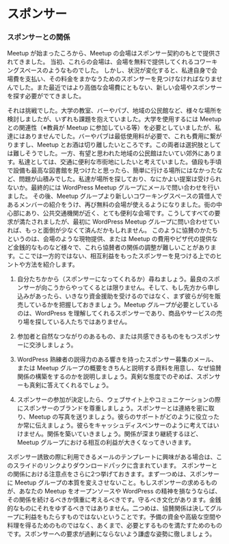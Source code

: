 <!-- # Sponsors -->
# スポンサー

<!-- ### Relationships with Sponsors -->
### スポンサーとの関係

<!-- From the earliest days of our Meetup, our venues have been provided under sponsorship agreements. Initially these were venues like co-working spaces that provided their space free of charge in exchange for us promoting them. As business changed, we found ourselves paying for the venue and having to find sponsors who would cover that cost. Recently, after even that got too expensive we have had to go looking for new venues and new sponsorship arrangements. -->
Meetup が始まったころから、Meetup の会場はスポンサー契約のもとで提供されてきました。 当初、これらの会場は、会場を無料で提供してくれるコワーキングスペースのようなものでした。 しかし、状況が変化すると、私達自身で会場費を支払い、その料金をまかなうためのスポンサーを見つけなければなりませんでした。また最近ではより高価な会場費にともない、新しい会場やスポンサーを探す必要がでてきました。

<!-- It has been a challenge. We looked at a bunch of options including university campuses, Bars and pubs, local community centres/venues. They all had their challenges. We found that university needed a connection at the venue, usually, we did not have that, and we wanted to meet at times that do not work so well for the campus. Bars and pubs often have a minimum spend if you are using their room, so it is going to cost money, and as we try to steer away from venues that provide alcohol for the meetup. They did not seem viable either. Local community centere could have been viable, but often are in regional suburbs and we were keen to be in an easily accessible, central place. We did find a local library that has fantastic facilities, and is affordable, but it was not really easy to get to… so many issues! Finally we emailed the Meetup group to let people know we were looking, and asked if they could offer any suggestions. One of our members who is a tenant at a new co-working venue introduced us. So here we are again with a free venue. Central to the city, close to public transport and really workable. All of our needs met, and we could have saved a whole lot of hassle if we had asked the group first. So, while the sponsorship arrangements may differ, either in-kind sponsorships like venue provision, or monetary sponsorships for payment of Meetup fees, or pizza, the sponsorship relationship can be a little bit tricky to navigate. Here are some tips on finding sponsorships that have a mutual benefit that is even, rather than more in favor of one party than the other. Here is how you go about looking for sponsorship. -->
それは挑戦でした。大学の教室、バーやパブ、地域の公民館など、様々な場所を検討しましたが、いずれも課題を抱えていました。大学を使用するには Meetup との関連性（※教員が Meetup に参加している等）を必要としていましたが、私達にはありませんでした。バーやパブは最低使用料が必要で、これも費用に繋がりますし、Meetup とお酒は切り離したいところです。この両者は選択肢としては難しそうでした。一方、有望と思われた地域の公民館はたいてい郊外にあります。私達としては、交通に便利な市街地にしたいと考えていました。値段も手頃で設備も最高な図書館を見つけたと思ったら、簡単に行ける場所にはなかったなど、問題が山積みでした。私達が場所を探しており、なにかよい提案は受けられないか。最終的には WordPress Meetup グループにメールで問い合わせを行いました。
その後、Meetup グループより新しいコワーキングスペースの賃借人であるメンバーの紹介をうけ、再び無料の会場が使えるようになりました。街の中心部にあり、公共交通機関が近く、とても便利な会場です。こうしてすべての要求が満たされましたが、最初に WordPress Meetup グループに問い合わせていれば、もっと面倒が少なくて済んだかもしれません。
このように協賛のかたちというのは、会場のような現物提供、または Meetup の費用やピザ代の提供など金銭的なものなど様々で、これら協賛者の関係の調整が難しいことがあります。ここでは一方的ではない、相互利益をもったスポンサーを見つける上でのヒントや方法を紹介します。

<!-- 1.  It is often better to ask. The best fit sponsors are not always going to come to you – and if they do approach you, figure out what they are selling before you blindly take their money. You need sponsors who understand WordPress, not just who want a platform for peddling their goods or services. -->
1.  自分たちかから（スポンサーになってくれるか）尋ねましょう。最良のスポンサーが向こうからやってくるとは限りません。そして、もし先方から申し込みがあったら、いきなり資金援助を受けるのではなく、まず彼らが何を販売しているかを把握しておきましょう。Meetup グループが必要としているのは、WordPress を理解してくれるスポンサーであり、商品やサービスの売り場を探している人たちではありません。
<!-- 2.  Approach sponsors with whom you have something in common or who would have a natural connection with your audience. -->
2.  参加者と自然なつながりのあるもの、または共感できるものをもつスポンサーに交渉しましょう。
<!-- 3.  Have a strong, professional sounding sponsorship email request or sales document outlining what your group is about and why you would be a strong fit for developing a sponsorship arrangement. If you look like you take it seriously, sponsors will take you seriously. -->
3.  WordPress 熟練者の説得力のある響きを持ったスポンサー募集のメール、または Meetup グループの概要をきちんと説明する資料を用意し、なぜ協賛関係の構築をするのかを説明しましょう。真剣な態度でのぞめば、スポンサーも真剣に答えてくれるでしょう。
<!-- 4.  If a sponsor decides to come on board, respect their branding on your website and in your communications about them.
5.  Keep in touch with your sponsor, send them pictures of your Meetup, keep them up to date with how they are helping you. Do not just see them as a cash dispenser. Build a relationship with them. As that relationship develops and continues, your mutual benefit grows with your group. -->
4.  スポンサーの参加が決定したら、ウェブサイト上やコミュニケーションの際にスポンサーのブランドを尊重しましょう。スポンサーとは連絡を密に取り、Meetup の写真を送りましょう。彼らのサポートがどのように役立ったか常に伝えましょう。彼らをキャッシュディスペンサーのように考えてはいけません。関係を築いていきましょう。関係が深まり継続するほど、Meetup グループにおける相互の利益が大きくなってきいきます。

<!-- If you are interested in a template for the kind of email that is useful for approaching sponsors, it too is available in the download pack from the link on this slide. Two more words of caution about sponsorship. First, do not let sponsorship change the nature of your group. If the things a sponsor wants from you start to look like they are making your Meetup feel less like an Open Source and WordPress meetup, think very carefully about continuing. You have a culture to preserve. Do not let money get in the way of that. Second, sponsorship is not about making a profit for your group. It is not about storing up resources, and it is not about providing high end, fancy spaces or food – it is simply about having your needs met. Try and keep your needs modest so that your sponsorship needs are not exorbitant. -->
スポンサー誘致の際に利用できるメールのテンプレートに興味がある場合は、このスライドのリンクよりダウンロードパックに含まれています。
スポンサーとの関係における注意点をさらに2つ挙げておきます。まず一つめは、スポンサーに Meetup グループの本質を変えさせないこと。もしスポンサーの求めるものが、あなたの Meetup をオープンソースや WordPress の精神を損なうならば、その関係を続けるべきか慎重に考えるべきです。守るべき文化があります。金銭的なものにそれをゆずるべきではありません。二つめは、協賛関係は決してグループに利益をもたらすものではないということです。予備の資金や高級な空間や料理を得るためのものではなく、あくまで、必要とするものを満たすためのものです。スポンサーへの要求が過剰にならないよう謙虚な姿勢に徹しましょう。
